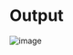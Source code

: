 # Output 

![image](https://github.com/user-attachments/assets/3a521ee8-f0d4-4cb8-a597-99d9624cfbf8)
